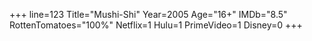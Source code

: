 +++
line=123
Title="Mushi-Shi"
Year=2005
Age="16+"
IMDb="8.5"
RottenTomatoes="100%"
Netflix=1
Hulu=1
PrimeVideo=1
Disney=0
+++

